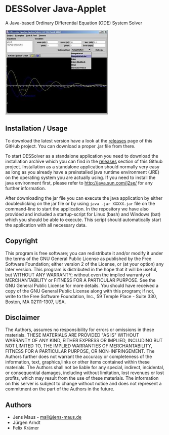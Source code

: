 # DESSolver Java-Applet
A Java-based Ordinary Differential Equation (ODE) System Solver

![/dessolver.jpg?raw=true](/dessolver_small.jpg?raw=true "DESSolver Application")

## Installation / Usage
To download the latest version have a look at the [releases](https://github.com/jens-maus/dessolver/releases) page of this GitHub project. You can download a proper .jar file from there.

To start DESSolver as a standalone application you need to download the installation archive which you can find in the
[releases](https://github.com/jens-maus/dessolver/releases) section of this Github project. Installation as a standalone application should normally very easy as long as you already have a preinstalled java runtime environment (JRE) on the
operating system you are actually using. If you need to install the java environment first, please refer to http://java.sun.com/j2se/ for any further information.

After downloading the jar file you can execute the java application by either doubleclicking on the jar file or by using `java -jar XXXXX.jar` file on the command-line to start the application. In the repository we have also
provided and included a startup-script for Linux (bash) and Windows (bat) which you should be able to execute. This script
should automatically start the application with all necessary data.

## Copyright
This program is free software; you can redistribute it and/or modify it under the terms of the GNU General Public License
as published by the Free Software Foundation; either version 2 of the License, or (at your option) any later version.
This program is distributed in the hope that it will be useful, but WITHOUT ANY WARRANTY; without even the implied warranty of
MERCHANTABILITY or FITNESS FOR A PARTICULAR PURPOSE. See the GNU General Public License for more details.
You should have received a copy of the GNU General Public License along with this program; if not, write to the Free Software
Foundation, Inc., 59 Temple Place - Suite 330, Boston, MA 02111-1307, USA.

## Disclaimer
The Authors, assumes no responsibility for errors or omissions in these materials.
THESE MATERIALS ARE PROVIDED "AS IS" WITHOUT WARRANTY OF ANY KIND, EITHER EXPRESS OR IMPLIED, INCLUDING BUT NOT LIMITED TO,
THE IMPLIED WARRANTIES OF MERCHANTABILITY, FITNESS FOR A PARTICULAR PURPOSE, OR NON-INFRINGEMENT. The Authors further does
not warrant the accuracy or completeness of the information, text, graphics,links or other items contained within these
materials. The Authors shall not be liable for any special, indirect, incidental, or consequential damages, including without
limitation, lost revenues or lost profits, which may result from the use of these materials. The information on this server is
subject to change without notice and does not represent a commitment on the part of the Authors in the future.

## Authors
* Jens Maus - mail@jens-maus.de
* Jürgen Arndt
* Felix Krämer

